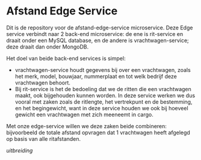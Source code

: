 # Afstand Edge Service
Dit is de repository voor de afstand-edge-service microservice. Deze Edge service verbindt naar 2 back-end microservice: de ene is rit-service en draait onder een MySQL database, en de andere is vrachtwagen-service; deze draait dan onder MongoDB.


Het doel van beide back-end services is simpel:
- vrachtwagen-service houdt gegevens bij over een vrachtwagen, zoals het merk, model, bouwjaar, nummerplaat en tot welk bedrijf deze vrachtwagen behoort.
- Bij rit-service is het de bedoeling dat we de ritten die een vrachtwagen maakt, ook bijgehouden kunnen worden. In deze service werken we dus vooral met zaken zoals de ritlengte, het vertrekpunt en de bestemming, en het begingewicht, want in deze service houden we ook bij hoeveel gewicht een vrachtwagen met zich meeneemt in cargo.


Met onze edge-service willen we deze zaken beide combineren: bijvoorbeeld de totale afstand opvragen dat 1 vrachtwagen heeft afgelegd op basis van alle ritafstanden. 


*uitbreiding*
